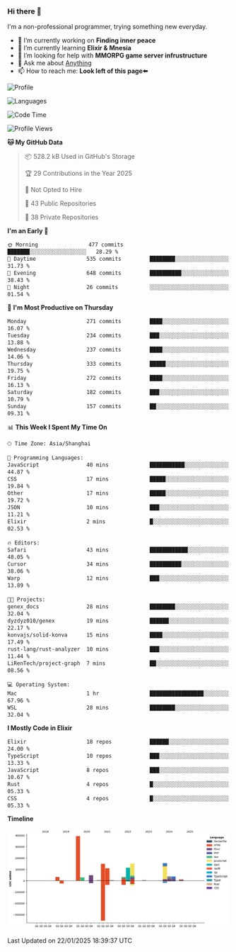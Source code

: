 ### Hi there 👋

I'm a non-professional programmer, trying something new everyday.

<!--
**dyzdyz010/dyzdyz010** is a ✨ _special_ ✨ repository because its `README.md` (this file) appears on your GitHub profile.
-->

- 🔭 I’m currently working on **Finding inner peace**
- 🌱 I’m currently learning **Elixir & Mnesia**
- 🤔 I’m looking for help with **MMORPG game server infrustructure**
- 💬 Ask me about [Anything](https://github.com/dyzdyz010/dyzdyz010/issues)
- 📫 How to reach me: **Look left of this page⬅️**

<!-- - 👯 I’m looking to collaborate on
- 😄 Pronouns: ...
- ⚡ Fun fact: ...
 -->
 
![Profile](https://github-readme-stats.vercel.app/api?username=dyzdyz010&count_private=true&show_icons=true&theme=dracula)

![Languages](https://github-readme-stats.vercel.app/api/top-langs/?username=dyzdyz010&layout=compact&theme=dracula)

<!--START_SECTION:waka-->
![Code Time](http://img.shields.io/badge/Code%20Time-1%2C868%20hrs%2023%20mins-blue)

![Profile Views](http://img.shields.io/badge/Profile%20Views-0-blue)

**🐱 My GitHub Data** 

> 📦 528.2 kB Used in GitHub's Storage 
 > 
> 🏆 29 Contributions in the Year 2025
 > 
> 🚫 Not Opted to Hire
 > 
> 📜 43 Public Repositories 
 > 
> 🔑 38 Private Repositories 
 > 
**I'm an Early 🐤** 

```text
🌞 Morning                477 commits         ███████░░░░░░░░░░░░░░░░░░   28.29 % 
🌆 Daytime                535 commits         ████████░░░░░░░░░░░░░░░░░   31.73 % 
🌃 Evening                648 commits         ██████████░░░░░░░░░░░░░░░   38.43 % 
🌙 Night                  26 commits          ░░░░░░░░░░░░░░░░░░░░░░░░░   01.54 % 
```
📅 **I'm Most Productive on Thursday** 

```text
Monday                   271 commits         ████░░░░░░░░░░░░░░░░░░░░░   16.07 % 
Tuesday                  234 commits         ███░░░░░░░░░░░░░░░░░░░░░░   13.88 % 
Wednesday                237 commits         ████░░░░░░░░░░░░░░░░░░░░░   14.06 % 
Thursday                 333 commits         █████░░░░░░░░░░░░░░░░░░░░   19.75 % 
Friday                   272 commits         ████░░░░░░░░░░░░░░░░░░░░░   16.13 % 
Saturday                 182 commits         ███░░░░░░░░░░░░░░░░░░░░░░   10.79 % 
Sunday                   157 commits         ██░░░░░░░░░░░░░░░░░░░░░░░   09.31 % 
```


📊 **This Week I Spent My Time On** 

```text
🕑︎ Time Zone: Asia/Shanghai

💬 Programming Languages: 
JavaScript               40 mins             ███████████░░░░░░░░░░░░░░   44.87 % 
CSS                      17 mins             █████░░░░░░░░░░░░░░░░░░░░   19.84 % 
Other                    17 mins             █████░░░░░░░░░░░░░░░░░░░░   19.72 % 
JSON                     10 mins             ███░░░░░░░░░░░░░░░░░░░░░░   11.21 % 
Elixir                   2 mins              █░░░░░░░░░░░░░░░░░░░░░░░░   02.53 % 

🔥 Editors: 
Safari                   43 mins             ████████████░░░░░░░░░░░░░   48.05 % 
Cursor                   34 mins             ██████████░░░░░░░░░░░░░░░   38.06 % 
Warp                     12 mins             ███░░░░░░░░░░░░░░░░░░░░░░   13.89 % 

🐱‍💻 Projects: 
genex_docs               28 mins             ████████░░░░░░░░░░░░░░░░░   32.04 % 
dyzdyz010/genex          19 mins             ██████░░░░░░░░░░░░░░░░░░░   22.17 % 
konvajs/solid-konva      15 mins             ████░░░░░░░░░░░░░░░░░░░░░   17.49 % 
rust-lang/rust-analyzer  10 mins             ███░░░░░░░░░░░░░░░░░░░░░░   11.44 % 
LiRenTech/project-graph  7 mins              ██░░░░░░░░░░░░░░░░░░░░░░░   08.56 % 

💻 Operating System: 
Mac                      1 hr                █████████████████░░░░░░░░   67.96 % 
WSL                      28 mins             ████████░░░░░░░░░░░░░░░░░   32.04 % 
```

**I Mostly Code in Elixir** 

```text
Elixir                   18 repos            ██████░░░░░░░░░░░░░░░░░░░   24.00 % 
TypeScript               10 repos            ███░░░░░░░░░░░░░░░░░░░░░░   13.33 % 
JavaScript               8 repos             ███░░░░░░░░░░░░░░░░░░░░░░   10.67 % 
Rust                     4 repos             █░░░░░░░░░░░░░░░░░░░░░░░░   05.33 % 
CSS                      4 repos             █░░░░░░░░░░░░░░░░░░░░░░░░   05.33 % 
```



**Timeline**

![Lines of Code chart](https://raw.githubusercontent.com/dyzdyz010/dyzdyz010/master/assets/bar_graph.png)


 Last Updated on 22/01/2025 18:39:37 UTC
<!--END_SECTION:waka-->
